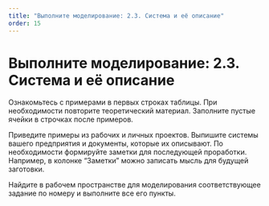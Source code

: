 ```yaml
---
title: "Выполните моделирование: 2.3. Система и её описание"
order: 15
---
```


# Выполните моделирование: 2.3. Система и её описание



Ознакомьтесь с примерами в первых строках таблицы. При необходимости повторите теоретический материал. Заполните пустые ячейки в строчках после примеров.

Приведите примеры из рабочих и личных проектов. Выпишите системы вашего предприятия и документы, которые их описывают. По необходимости формируйте заметки для последующей проработки. Например, в колонке “Заметки” можно записать мысль для будущей заготовки.

Найдите в рабочем пространстве для моделирования соответствующее задание по номеру и выполните все его пункты.

